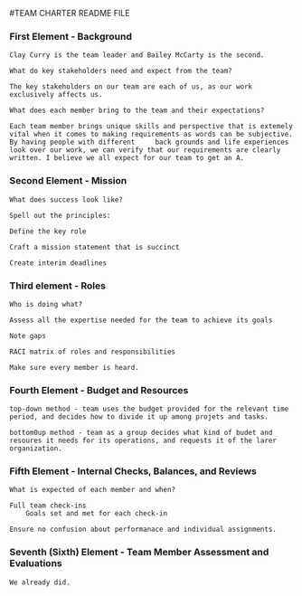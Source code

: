 #TEAM CHARTER README FILE

### First Element - Background
    Clay Curry is the team leader and Bailey McCarty is the second. 

    What do key stakeholders need and expect from the team?
    
    The key stakeholders on our team are each of us, as our work exclusively affects us.

    What does each member bring to the team and their expectations?
    
    Each team member brings unique skills and perspective that is extemely vital when it comes to making requirements as words can be subjective. By having people with different     back grounds and life experiences look over our work, we can verify that our requirements are clearly written. I believe we all expect for our team to get an A. 


### Second Element - Mission
    What does success look like?

    Spell out the principles:

    Define the key role

    Craft a mission statement that is succinct

    Create interim deadlines


### Third element - Roles
    Who is doing what?

    Assess all the expertise needed for the team to achieve its goals

    Note gaps

    RACI matrix of roles and responsibilities

    Make sure every member is heard.


### Fourth Element - Budget and Resources
    top-down method - team uses the budget provided for the relevant time period, and decides how to divide it up among projets and tasks.

    bottom0up method - team as a group decides what kind of budet and resoures it needs for its operations, and requests it of the larer organization.



### Fifth Element - Internal Checks, Balances, and Reviews
    What is expected of each member and when?

    Full team check-ins
        Goals set and met for each check-in

    Ensure no confusion about performanace and individual assignments.


### Seventh (Sixth) Element - Team Member Assessment and Evaluations
    We already did.
